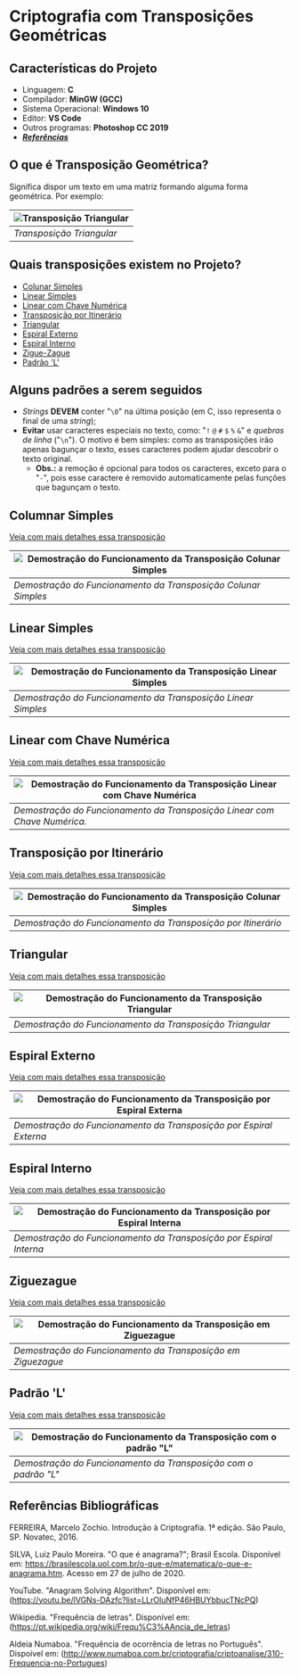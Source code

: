 # Criptografia com Transposições Geométricas

## Características do Projeto

- Linguagem: **C**
- Compilador: **MinGW (GCC)**
- Sistema Operacional: **Windows 10**
- Editor: **VS Code**
- Outros programas: **Photoshop CC 2019**
- [***Referências***](#referências-bibliográficas)

## O que é Transposição Geométrica?

Significa dispor um texto em uma matriz formando alguma forma geométrica. Por exemplo:

| ![Transposição Triangular](https://user-images.githubusercontent.com/65545355/89712988-d87c3180-d96a-11ea-8293-ff7198196bfd.jpg? "Transposição Triangular") |
|-|
| *Transposição Triangular* |

## Quais transposições existem no Projeto?

- [Colunar Simples](#columnar-simples)
- [Linear Simples](#linear-simples)
- [Linear com Chave Numérica](#linear-com-chave-numérica)
- [Transposição por Itinerário](#transposição-por-itinerário)
- [Triangular](#triangular)
- [Espiral Externo](#espiral-externo)
- [Espiral Interno](#espiral-interno)
- [Zigue-Zague](#ziguezague)
- [Padrão 'L'](#padrão-'l')

## Alguns padrões a serem seguidos

- *Strings* **DEVEM** conter "`\0`" na última posição (em C, isso representa o final de uma *string*);
- **Evitar** usar caracteres especiais no texto, como: "`!` `@` `#` `$` `%` `&`" e *quebras de linha* ("`\n`"). O motivo é bem simples: como as transposições irão apenas bagunçar o texto, esses caracteres podem ajudar descobrir o texto original.
  - **Obs.:** a remoção é opcional para todos os caracteres, exceto para o "`-`", pois esse caractere é removido automaticamente pelas funções que bagunçam o texto.

## Columnar Simples

[Veja com mais detalhes essa transposição]()

| ![Demostração do Funcionamento da Transposição Colunar Simples](https://user-images.githubusercontent.com/65545355/89732053-58190780-da22-11ea-8ba9-827ee28a5e42.gif "Demostração do Funcionamento da Transposição Colunar Simples") |
|-|
| *Demostração do Funcionamento da Transposição Colunar Simples* |

## Linear Simples

[Veja com mais detalhes essa transposição]()

| ![Demostração do Funcionamento da Transposição Linear Simples](https://user-images.githubusercontent.com/65545355/89734284-95d15c80-da31-11ea-91f6-e4808b260d9d.gif "Demostração do Funcionamento da Transposição Linear Simples") |
|-|
| *Demostração do Funcionamento da Transposição Linear Simples* |

## Linear com Chave Numérica

[Veja com mais detalhes essa transposição]()

| ![Demostração do Funcionamento da Transposição Linear com Chave Numérica](https://user-images.githubusercontent.com/65545355/89735086-548f7b80-da36-11ea-9d00-4f2126c0c4c0.gif "Demostração do Funcionamento da Transposição Linear com Chave Numérica") |
|-|
| *Demostração do Funcionamento da Transposição Linear com Chave Numérica.* |

## Transposição por Itinerário

[Veja com mais detalhes essa transposição]()

| ![Demostração do Funcionamento da Transposição Colunar Simples](https://user-images.githubusercontent.com/65545355/89744536-4a946980-da84-11ea-85a0-4128e983399d.gif "Demostração do Funcionamento da Transposição Colunar Simples") |
|-|
| *Demostração do Funcionamento da Transposição por Itinerário* |

## Triangular

[Veja com mais detalhes essa transposição]()

| ![Demostração do Funcionamento da Transposição Triangular](https://user-images.githubusercontent.com/65545355/89746761-dd87d080-da91-11ea-94eb-65598fb3df3d.gif "Demostração do Funcionamento da Transposição Triangular") |
|-|
| *Demostração do Funcionamento da Transposição Triangular* |

## Espiral Externo

[Veja com mais detalhes essa transposição]()

| ![Demostração do Funcionamento da Transposição por Espiral Externa](https://user-images.githubusercontent.com/65545355/89795522-e19e0780-dafe-11ea-9699-4f95762fe629.gif "Demostração do Funcionamento da Transposição por Espiral Externa") |
|-|
| *Demostração do Funcionamento da Transposição por Espiral Externa* |

## Espiral Interno

[Veja com mais detalhes essa transposição]()

| ![Demostração do Funcionamento da Transposição por Espiral Interna](https://user-images.githubusercontent.com/65545355/89905003-fdb5ad80-dbbf-11ea-8e38-9213735e9890.gif "Demostração do Funcionamento da Transposição por Espiral Interna") |
|-|
| *Demostração do Funcionamento da Transposição por Espiral Interna* |

## Ziguezague

[Veja com mais detalhes essa transposição]()

| ![Demostração do Funcionamento da Transposição em Ziguezague](https://user-images.githubusercontent.com/65545355/89907234-ca285280-dbc2-11ea-8cf6-d19cd6c1e6f8.gif "Demostração do Funcionamento da Transposição em Ziguezague") |
|-|
| *Demostração do Funcionamento da Transposição em Ziguezague* |

## Padrão 'L'

[Veja com mais detalhes essa transposição]()

| ![Demostração do Funcionamento da Transposição com o padrão "L"](https://user-images.githubusercontent.com/65545355/89947215-7a657d80-dbfa-11ea-8e7b-430d05d611c5.gif "Demostração do Funcionamento da Transposição com o padrão 'L'") |
|-|
| *Demostração do Funcionamento da Transposição com o padrão "L"* |

## Referências Bibliográficas

FERREIRA, Marcelo Zochio. Introdução à Criptografia. 1ª edição. São Paulo, SP. Novatec, 2016.

SILVA, Luiz Paulo Moreira. "O que é anagrama?"; Brasil Escola. Disponível em: https://brasilescola.uol.com.br/o-que-e/matematica/o-que-e-anagrama.htm. Acesso em 27 de julho de 2020.

YouTube. "Anagram Solving Algorithm". Disponível em: (https://youtu.be/lVGNs-DAzfc?list=LLrOluNfP46HBUYbbucTNcPQ)

Wikipedia. "Frequência de letras". Disponível em: (https://pt.wikipedia.org/wiki/Frequ%C3%AAncia_de_letras)

Aldeia Numaboa. "Frequência de ocorrência de letras no Português". Dispoível em: (http://www.numaboa.com.br/criptografia/criptoanalise/310-Frequencia-no-Portugues)